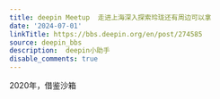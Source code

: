 ```yaml
---
title: deepin Meetup  走进上海深入探索玲珑还有周边可以拿
date: '2024-07-01'
linkTitle: https://bbs.deepin.org/en/post/274585
source: deepin_bbs
description:  deepin小助手 
disable_comments: true
---
```

2020年，借鉴沙箱
